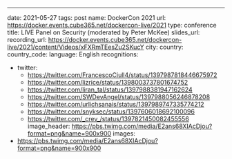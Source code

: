 ---
date: 2021-05-27
tags: post
name: DockerCon 2021
url: https://docker.events.cube365.net/dockercon-live/2021
type: conference
title: LIVE Panel on Security (moderated by Peter McKee)
slides_url: 
recording_url: https://docker.events.cube365.net/dockercon-live/2021/content/Videos/xFXRmTEesZu2SKucY
city: 
country: 
country_code: 
language: English
recognitions:
  - twitter:
    - https://twitter.com/FrancescoCiull4/status/1397987818446675972
    - https://twitter.com/lizrice/status/1398003737801674752
    - https://twitter.com/liran_tal/status/1397988381947162624
    - https://twitter.com/SWDevAngel/status/1397988056246878208
    - https://twitter.com/urlichsanais/status/1397989747335774212
    - https://twitter.com/snyksec/status/1397606018692100096
    - https://twitter.com/_crev_/status/1397821450082455556
image_header: https://pbs.twimg.com/media/E2ans68XIAcDjou?format=png&name=900x900
images:
  - https://pbs.twimg.com/media/E2ans68XIAcDjou?format=png&name=900x900
